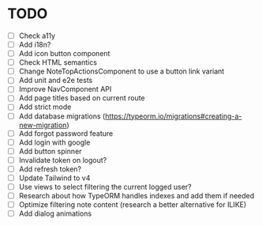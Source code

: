 # TODO

- [ ] Check a11y
- [ ] Add i18n?
- [ ] Add icon button component
- [ ] Check HTML semantics
- [ ] Change NoteTopActionsComponent to use a button link variant
- [ ] Add unit and e2e tests
- [ ] Improve NavComponent API
- [ ] Add page titles based on current route
- [ ] Add strict mode
- [ ] Add database migrations (https://typeorm.io/migrations#creating-a-new-migration)
- [ ] Add forgot password feature
- [ ] Add login with google
- [ ] Add button spinner
- [ ] Invalidate token on logout?
- [ ] Add refresh token?
- [ ] Update Tailwind to v4
- [ ] Use views to select filtering the current logged user?
- [ ] Research about how TypeORM handles indexes and add them if needed
- [ ] Optimize filtering note content (research a better alternative for ILIKE)
- [ ] Add dialog animations

